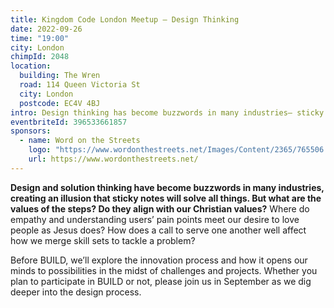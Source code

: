 ```yaml
---
title: Kingdom Code London Meetup – Design Thinking
date: 2022-09-26
time: "19:00"
city: London
chimpId: 2048
location:
  building: The Wren
  road: 114 Queen Victoria St
  city: London
  postcode: EC4V 4BJ
intro: Design thinking has become buzzwords in many industries– sticky notes will solve all things! But where does it align with Christian values?
eventbriteId: 396533661857
sponsors:
  - name: Word on the Streets
    logo: "https://www.wordonthestreets.net/Images/Content/2365/765506.png"
    url: https://www.wordonthestreets.net/
---
```


**Design and solution thinking have become buzzwords in many industries, creating an illusion that sticky notes will solve all things. But what are the values of the steps? Do they align with our Christian values?** Where do empathy and understanding users’ pain points meet our desire to love people as Jesus does? How does a call to serve one another well affect how we merge skill sets to tackle a problem?

Before BUILD, we’ll explore the innovation process and how it opens our minds to possibilities in the midst of challenges and projects. Whether you plan to participate in BUILD or not, please join us in September as we dig deeper into the design process.

